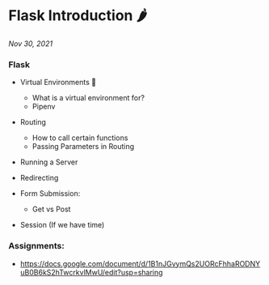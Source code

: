 # Flask Introduction 🌶
_Nov 30, 2021_

### Flask
* Virtual Environments 🎒
    * What is a virtual environment for?
    * Pipenv
* Routing
    * How to call certain functions
    * Passing Parameters in Routing
* Running a Server
* Redirecting
* Form Submission:
    * Get vs Post

* Session (If we have time)

### Assignments:
* https://docs.google.com/document/d/1B1nJGvymQs2UORcFhhaRODNYuB0B6kS2hTwcrkvlMwU/edit?usp=sharing
